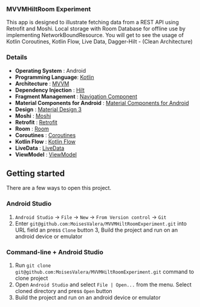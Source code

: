 ### MVVMHiltRoom Experiment
This app is designed to illustrate fetching data from a REST API using Retrofit and Moshi. 
Local storage with Room Database for offline use by implementing NetworkBoundResource. You will get to see the usage of Kotlin Coroutines, Kotlin Flow, Live Data, Dagger-Hilt - (Clean Architecture)

### Details

- **Operating System** : Android
- **Programming Language**: [Kotlin](https://kotlinlang.org)
- **Architecture** : [MVVM](https://developer.android.com/jetpack/guide)
- **Dependency Injection** : [Hilt](https://dagger.dev/hilt/)
- **Fragment Management** : [Navigation Component](https://developer.android.com/guide/navigation/navigation-getting-started)
- **Material Components for Android** : [Material Components for Android](https://github.com/material-components/material-components-android)
- **Design** : [Material Design 3](https://m3.material.io)
- **Moshi** : [Moshi](https://github.com/square/moshi)
- **Retrofit** : [Retrofit](https://square.github.io/retrofit)
- **Room** : [Room](https://developer.android.com/topic/libraries/architecture/room)
- **Coroutines** : [Coroutines](https://kotlinlang.org/docs/reference/coroutines-overview.html)
- **Kotlin Flow** : [Kotlin Flow](https://developer.android.com/kotlin/flow)
- **LiveData** : [LiveData](https://developer.android.com/topic/libraries/architecture/livedata)
- **ViewModel** : [ViewModel](https://developer.android.com/topic/libraries/architecture/viewmodel)

## Getting started

There are a few ways to open this project.

### Android Studio

1. `Android Studio` -> `File` -> `New` -> `From Version control` -> `Git`
2. Enter `git@github.com:MoisesValera/MVVMHiltRoomExperiment.git` into URL field an press `Clone` button
   3, Build the project and run on an android device or emulator

### Command-line + Android Studio

1. Run `git clone git@github.com:MoisesValera/MVVMHiltRoomExperiment.git` command to clone project
2. Open `Android Studio` and select `File | Open...` from the menu. Select cloned directory and press `Open` button
3. Build the project and run on an android device or emulator
